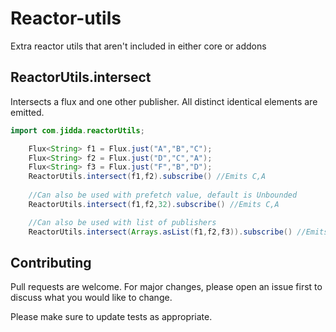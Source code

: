 # Reactor-utils
Extra reactor utils that aren't included in either core or addons

## ReactorUtils.intersect

Intersects a flux and one other publisher. All distinct identical elements are emitted.

```Java
import com.jidda.reactorUtils;

	Flux<String> f1 = Flux.just("A","B","C");
	Flux<String> f2 = Flux.just("D","C","A");
	Flux<String> f3 = Flux.just("F","B","D");
	ReactorUtils.intersect(f1,f2).subscribe() //Emits C,A
   
	//Can also be used with prefetch value, default is Unbounded
	ReactorUtils.intersect(f1,f2,32).subscribe() //Emits C,A

	//Can also be used with list of publishers
	ReactorUtils.intersect(Arrays.asList(f1,f2,f3)).subscribe() //Emits C,A,B,D
```

## Contributing
Pull requests are welcome. For major changes, please open an issue first to discuss what you would like to change.

Please make sure to update tests as appropriate.
